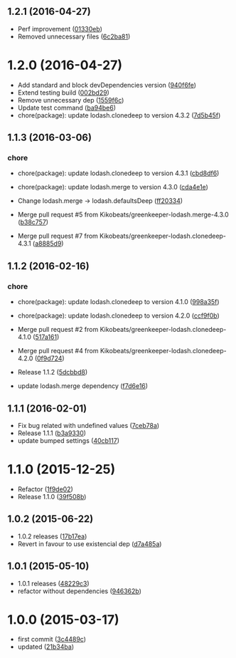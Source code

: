 <a name="1.2.1"></a>
## 1.2.1 (2016-04-27)

* Perf improvement ([01330eb](https://github.com/kikobeats/existential-default/commit/01330eb))
* Removed unnecessary files ([6c2ba81](https://github.com/kikobeats/existential-default/commit/6c2ba81))



<a name="1.2.0"></a>
# 1.2.0 (2016-04-27)

* Add standard and block devDependencies version ([940f6fe](https://github.com/kikobeats/existential-default/commit/940f6fe))
* Extend testing build ([002bd29](https://github.com/kikobeats/existential-default/commit/002bd29))
* Remove unnecessary dep ([1559f6c](https://github.com/kikobeats/existential-default/commit/1559f6c))
* Update test command ([ba94be6](https://github.com/kikobeats/existential-default/commit/ba94be6))
* chore(package): update lodash.clonedeep to version 4.3.2 ([7d5b45f](https://github.com/kikobeats/existential-default/commit/7d5b45f))



<a name="1.1.3"></a>
## 1.1.3 (2016-03-06)


### chore

* chore(package): update lodash.clonedeep to version 4.3.1 ([cbd8df6](https://github.com/kikobeats/existential-default/commit/cbd8df6))
* chore(package): update lodash.merge to version 4.3.0 ([cda4e1e](https://github.com/kikobeats/existential-default/commit/cda4e1e))

* Change lodash.merge → lodash.defaultsDeep ([ff20334](https://github.com/kikobeats/existential-default/commit/ff20334))
* Merge pull request #5 from Kikobeats/greenkeeper-lodash.merge-4.3.0 ([b38c757](https://github.com/kikobeats/existential-default/commit/b38c757))
* Merge pull request #7 from Kikobeats/greenkeeper-lodash.clonedeep-4.3.1 ([a8885d9](https://github.com/kikobeats/existential-default/commit/a8885d9))



<a name="1.1.2"></a>
## 1.1.2 (2016-02-16)


### chore

* chore(package): update lodash.clonedeep to version 4.1.0 ([998a35f](https://github.com/kikobeats/existential-default/commit/998a35f))
* chore(package): update lodash.clonedeep to version 4.2.0 ([ccf9f0b](https://github.com/kikobeats/existential-default/commit/ccf9f0b))

* Merge pull request #2 from Kikobeats/greenkeeper-lodash.clonedeep-4.1.0 ([517a161](https://github.com/kikobeats/existential-default/commit/517a161))
* Merge pull request #4 from Kikobeats/greenkeeper-lodash.clonedeep-4.2.0 ([0f9d724](https://github.com/kikobeats/existential-default/commit/0f9d724))
* Release 1.1.2 ([5dcbbd8](https://github.com/kikobeats/existential-default/commit/5dcbbd8))
* update lodash.merge dependency ([f7d6e16](https://github.com/kikobeats/existential-default/commit/f7d6e16))



<a name="1.1.1"></a>
## 1.1.1 (2016-02-01)


* Fix bug related with undefined values ([7ceb78a](https://github.com/kikobeats/existential-default/commit/7ceb78a))
* Release 1.1.1 ([b3a9330](https://github.com/kikobeats/existential-default/commit/b3a9330))
* update bumped settings ([40cb117](https://github.com/kikobeats/existential-default/commit/40cb117))



<a name="1.1.0"></a>
# 1.1.0 (2015-12-25)


* Refactor ([1f9de02](https://github.com/kikobeats/existential-default/commit/1f9de02))
* Release 1.1.0 ([39f508b](https://github.com/kikobeats/existential-default/commit/39f508b))



<a name="1.0.2"></a>
## 1.0.2 (2015-06-22)


* 1.0.2 releases ([17b17ea](https://github.com/kikobeats/existential-default/commit/17b17ea))
* Revert in favour to use existencial dep ([d7a485a](https://github.com/kikobeats/existential-default/commit/d7a485a))



<a name="1.0.1"></a>
## 1.0.1 (2015-05-10)


* 1.0.1 releases ([48229c3](https://github.com/kikobeats/existential-default/commit/48229c3))
* refactor without dependencies ([946362b](https://github.com/kikobeats/existential-default/commit/946362b))



<a name="1.0.0"></a>
# 1.0.0 (2015-03-17)


* first commit ([3c4489c](https://github.com/kikobeats/existential-default/commit/3c4489c))
* updated ([21b34ba](https://github.com/kikobeats/existential-default/commit/21b34ba))



